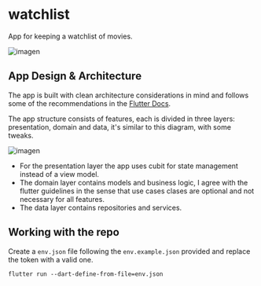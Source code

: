 # watchlist

App for keeping a watchlist of movies.

![imagen](https://github.com/user-attachments/assets/3ce1005b-91de-43f3-9d0f-0b4a60ad45fb)

## App Design & Architecture

The app is built with clean architecture considerations in mind and follows some of the recommendations in the [Flutter Docs](https://docs.flutter.dev/app-architecture/guide). 

The app structure consists of features, each is divided in three layers: presentation, domain and data, it's similar to this diagram, with some tweaks.

![imagen](https://github.com/user-attachments/assets/1184adfe-7520-479f-9bfe-4f77f977f309)

* For the presentation layer the app uses cubit for state management instead of a view model.
* The domain layer contains models and business logic, I agree with the flutter guidelines in the sense that use cases clases are optional and not necessary for all features.
* The data layer contains repositories and services.

## Working with the repo

Create a `env.json` file following the `env.example.json` provided and replace the token with a valid one.

`flutter run --dart-define-from-file=env.json`

